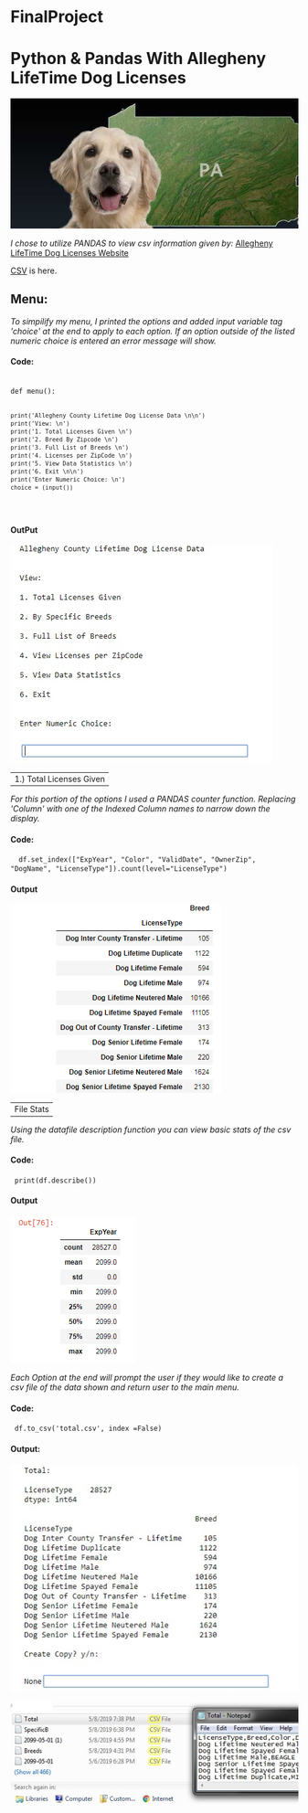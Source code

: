 # FinalProject
<h1> Python & Pandas With Allegheny LifeTime Dog Licenses </H1>

![python documentation](PA_DOGS.jpg "DOG docs")


<em>I chose to utilize PANDAS to view csv information given by: </em> 
[Allegheny LifeTime Dog Licenses Website](https://data.wprdc.org/dataset/allegheny-county-dog-licenses/resource/f8ab32f7-44c7-43ca-98bf-c1b444724598)
    
    

[CSV](https://data.wprdc.org/dataset/ad5bd3d6-1b53-4ed0-8cd9-157a985bd0bd/resource/f8ab32f7-44c7-43ca-98bf-c1b444724598/download/2099-05-01.csv) is here.

<h2>Menu: </h2>

  
</table>

<em> To simpilify my menu, I printed the options and added input variable tag 'choice' at the end to apply to each option. If an option outside of the listed numeric choice is entered an error message will show. </em>

<h4> Code: </h4>
<pre><code>
def menu():
    
    print('Allegheny County Lifetime Dog License Data \n\n')
    print('View: \n')
    print('1. Total Licenses Given \n')
    print('2. Breed By Zipcode \n')
    print('3. Full List of Breeds \n')
    print('4. Licenses per ZipCode \n')
    print('5. View Data Statistics \n')
    print('6. Exit \n\n')
    print('Enter Numeric Choice: \n')
    choice = (input())
</pre></code>

<H4> OutPut </H4>

![python documentation](menu2.jpg "menu docs")

<table>
    <tr>
        <td>1.) Total Licenses Given</td>
    </tr>
  
</table>
<em>For this portion of the options I used a PANDAS counter function. Replacing 'Column' with one of the Indexed Column names to narrow down the display.</em>

<h4> Code: </h4>

<pre><code>  df.set_index(["ExpYear", "Color", "ValidDate", "OwnerZip", "DogName", "LicenseType"]).count(level="LicenseType")  </pre></code>

<h4> Output </h4>

![python documentation](Total.png "Total docs")

<table>
    <tr>
        <td>File Stats</td>
    </tr>
  
</table>

<em> Using the datafile description function you can view basic stats of the csv file. </em>

<h4> Code: </h4>

<pre><code> print(df.describe()) </pre></code>

<h4> Output </h4>

![python documentation](stats.png "stats docs")

<em> Each Option at the end will prompt the user if they would like to create a csv file of the data shown and return user to the main menu. </em>

<h4> Code: </h4>

<pre><code> df.to_csv('total.csv', index =False) </pre></code>

<h4> Output: </h4>

![python documentation](save.jpg "save1 docs")

![python documentation](savetotal.jpg "save2 docs")
